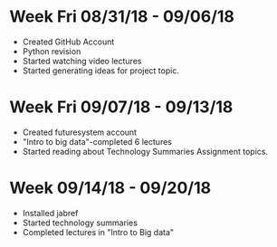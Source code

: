Week Fri 08/31/18 - 09/06/18
======
* Created GitHub Account
* Python revision
* Started watching video lectures
* Started generating ideas for project topic.
# Week Fri 09/07/18 - 09/13/18

* Created futuresystem account
* "Intro to big data"-completed 6 lectures
* Started reading about Technology Summaries Assignment topics.
# Week 09/14/18 - 09/20/18
* Installed jabref
* Started technology summaries
* Completed lectures in "Intro to Big data"
